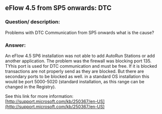 ## eFlow 4.5 from SP5 onwards: DTC ##

### Question/ description: ###
Problems with DTC Communication from SP5 onwards what is the cause?

### Answer: ###

An eFlow 4.5 SP6 installation was not able to add AutoRun Stations or add another application. The problem was the firewall was blocking port 135. TYhis port is used for DTC communication and must be free. If it is blocked transactions are not properly send as they are blocked. But there are secondary ports to be blocked as well. in a standard OS installation this would be port 5000-5020 (standard installation, as this range can be changed in the Registry).

See this link for more information:
[http://support.microsoft.com/kb/250367/en-US](http://support.microsoft.com/kb/250367/en-US)